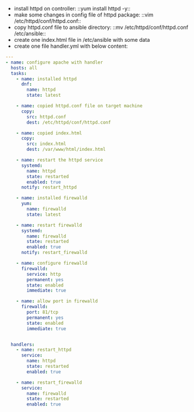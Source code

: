 - install httpd on controller: ::yum install httpd -y::
- make some changes in config file of httpd package: ::vim /etc/httpd/conf/httpd.conf::
- copy httpd.conf file to ansible directory: ::mv /etc/httpd/conf/httpd.conf /etc/ansible::
- create one index.html file in /etc/ansible with some data
- create one file handler.yml with below content:
```yaml
---
- name: configure apache with handler
  hosts: all
  tasks:
    - name: installed httpd
      dnf:
        name: httpd
        state: latest

    - name: copied httpd.conf file on target machine
      copy:
        src: httpd.conf
        dest: /etc/httpd/conf/httpd.conf

    - name: copied index.html
      copy:
        src: index.html
        dest: /var/www/html/index.html

    - name: restart the httpd service
      systemd:
        name: httpd
        state: restarted
        enabled: true
      notify: restart_httpd

    - name: installed firewalld
      yum:
        name: firewalld
        state: latest

    - name: restart firewalld
      systemd:
        name: firewalld
        state: restarted
        enabled: true
      notify: restart_firewalld

    - name: configure firewalld
      firewalld:
        service: http
        permanent: yes
        state: enabled
        immediate: true

    - name: allow port in firewalld
      firewalld:
        port: 81/tcp
        permanent: yes
        state: enabled
        immediate: true


  handlers:
    - name: restart_httpd
      service:
        name: httpd
        state: restarted
        enabled: true

    - name: restart_firewalld
      service:
        name: firewalld
        state: restarted
        enabled: true

```

  
